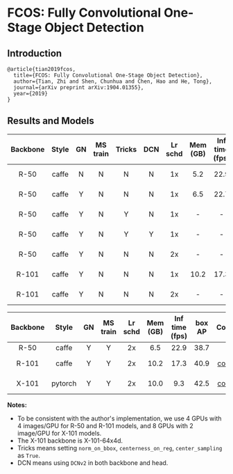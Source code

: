 # FCOS: Fully Convolutional One-Stage Object Detection

## Introduction

```
@article{tian2019fcos,
  title={FCOS: Fully Convolutional One-Stage Object Detection},
  author={Tian, Zhi and Shen, Chunhua and Chen, Hao and He, Tong},
  journal={arXiv preprint arXiv:1904.01355},
  year={2019}
}
```

## Results and Models

| Backbone  | Style   | GN      | MS train | Tricks  | DCN     | Lr schd | Mem (GB) | Inf time (fps) | box AP | Config | Download |
|:---------:|:-------:|:-------:|:--------:|:-------:|:-------:|:-------:|:--------:|:--------------:|:------:|:------:|:--------:|
| R-50      | caffe   | N       | N        | N       | N       | 1x      | 5.2      | 22.9           | 36.2   | [config](https://github.com/open-mmlab/mmdetection/tree/master/configs/fcos/fcos_r50_caffe_fpn_4x4_1x_coco.py) | [model](http://download.openmmlab.com/mmdetection/v2.0/fcos/fcos_r50_caffe_fpn_4x4_1x_coco/fcos_r50_caffe_fpn_1x_4gpu_20200218-c229552f.pth) &#124; [log](http://download.openmmlab.com/mmdetection/v2.0/fcos/fcos_r50_caffe_fpn_4x4_1x_coco/20200224_230410.log.json) |
| R-50      | caffe   | Y       | N        | N       | N       | 1x      | 6.5      | 22.7           | 36.6   | [config](https://github.com/open-mmlab/mmdetection/tree/master/configs/fcos/fcos_r50_caffe_fpn_gn-head_4x4_1x_coco.py) | [model](http://download.openmmlab.com/mmdetection/v2.0/fcos/fcos_r50_caffe_fpn_gn-head_4x4_1x_coco/fcos_r50_caffe_fpn_gn_1x_4gpu_20200218-7831950c.pth) &#124; [log](http://download.openmmlab.com/mmdetection/v2.0/fcos/fcos_r50_caffe_fpn_gn-head_4x4_1x_coco/20200130_004230.log.json) |
| R-50      | caffe   | Y       | N        | Y       | N       | 1x      | -        | -              | 38.6   | [config](https://github.com/open-mmlab/mmdetection/tree/master/configs/fcos/fcos_center-normbbox-centeronreg-giou_r50_caffe_fpn_gn-head_4x4_1x_coco.py) | [model](http://download.openmmlab.com/mmdetection/v2.0/fcos/fcos_center-normbbox-centeronreg-giou_r50_caffe_fpn_gn-head_4x4_1x_coco/fcos_center-normbbox-centeronreg-giou_r50_caffe_fpn_gn-head_4x4_1x_coco_20200603-67b3859f.pth) &#124; [log](http://download.openmmlab.com/mmdetection/v2.0/fcos/fcos_center-normbbox-centeronreg-giou_r50_caffe_fpn_gn-head_4x4_1x_coco/fcos_center-normbbox-centeronreg-giou_r50_caffe_fpn_gn-head_4x4_1x_coco_20200603.log.json)|
| R-50      | caffe   | Y       | N        | Y       | Y       | 1x      | -        | -              | 42.5   | [config](https://github.com/open-mmlab/mmdetection/tree/master/configs/fcos/fcos_center-normbbox-centeronreg-giou_r50_caffe_fpn_gn-head_dcn_4x4_1x_coco.py) | [model](http://download.openmmlab.com/mmdetection/v2.0/fcos/fcos_center-normbbox-centeronreg-giou_r50_caffe_fpn_gn-head_dcn_4x4_1x_coco/fcos_center-normbbox-centeronreg-giou_r50_caffe_fpn_gn-head_dcn_4x4_1x_coco_20200603-ed16da04.pth) &#124; [log](http://download.openmmlab.com/mmdetection/v2.0/fcos/fcos_center-normbbox-centeronreg-giou_r50_caffe_fpn_gn-head_dcn_4x4_1x_coco/fcos_center-normbbox-centeronreg-giou_r50_caffe_fpn_gn-head_dcn_4x4_1x_coco_20200603.log.json)|
| R-50      | caffe   | Y       | N        | N       | N       | 2x      | -        | -              | 36.9   | [config](https://github.com/open-mmlab/mmdetection/tree/master/configs/fcos/fcos_r50_caffe_fpn_gn-head_4x4_2x_coco.py) | [model](http://download.openmmlab.com/mmdetection/v2.0/fcos/fcos_r50_caffe_fpn_gn-head_4x4_2x_coco/fcos_r50_caffe_fpn_gn_2x_4gpu_20200218-8ceb5c76.pth) &#124; [log](http://download.openmmlab.com/mmdetection/v2.0/fcos/fcos_r50_caffe_fpn_gn-head_4x4_2x_coco/20200130_004232.log.json) |
| R-101     | caffe   | Y       | N        | N       | N       | 1x      | 10.2     | 17.3           | 39.2   | [config](https://github.com/open-mmlab/mmdetection/tree/master/configs/fcos/fcos_r101_caffe_fpn_gn-head_4x4_1x_coco.py) | [model](http://download.openmmlab.com/mmdetection/v2.0/fcos/fcos_r101_caffe_fpn_gn-head_4x4_1x_coco/fcos_r101_caffe_fpn_gn_1x_4gpu_20200218-13e2cc55.pth) &#124; [log](http://download.openmmlab.com/mmdetection/v2.0/fcos/fcos_r101_caffe_fpn_gn-head_4x4_1x_coco/20200130_004231.log.json) |
| R-101     | caffe   | Y       | N        | N       | N       | 2x      | -        | -              | 39.1   | [config](https://github.com/open-mmlab/mmdetection/tree/master/configs/fcos/fcos_r101_caffe_fpn_gn-head_4x4_2x_coco.py) | [model](http://download.openmmlab.com/mmdetection/v2.0/fcos/fcos_r101_caffe_fpn_gn-head_4x4_2x_coco/fcos_r101_caffe_fpn_gn_2x_4gpu_20200218-d2261033.pth) &#124; [log](http://download.openmmlab.com/mmdetection/v2.0/fcos/fcos_r101_caffe_fpn_gn-head_4x4_2x_coco/20200130_004231.log.json) |


| Backbone  | Style   | GN      | MS train | Lr schd | Mem (GB) | Inf time (fps) | box AP | Config | Download |
|:---------:|:-------:|:-------:|:--------:|:-------:|:--------:|:--------------:|:------:|:------:|:--------:|
| R-50      | caffe   | Y       | Y        | 2x      | 6.5      | 22.9           | 38.7   |  |  |
| R-101     | caffe   | Y       | Y        | 2x      | 10.2     | 17.3           | 40.9   |  [config](https://github.com/open-mmlab/mmdetection/tree/master/configs/fcos/fcos_r101_caffe_fpn_gn-head_mstrain_640-800_4x4_2x_coco.py) | [model](http://download.openmmlab.com/mmdetection/v2.0/fcos/fcos_r101_caffe_fpn_gn-head_mstrain_640-800_4x4_2x_coco/fcos_mstrain_640_800_r101_caffe_fpn_gn_2x_4gpu_20200218-d8a4f4cf.pth) &#124; [log](http://download.openmmlab.com/mmdetection/v2.0/fcos/fcos_r101_caffe_fpn_gn-head_mstrain_640-800_4x4_2x_coco/20200130_004232.log.json) |
| X-101     | pytorch | Y       | Y        | 2x      | 10.0     | 9.3            | 42.5   | [config](https://github.com/open-mmlab/mmdetection/tree/master/configs/fcos/fcos_x101_64x4d_fpn_gn-head_mstrain_640-800_4x2_2x_coco.py) | [model](http://download.openmmlab.com/mmdetection/v2.0/fcos/fcos_x101_64x4d_fpn_gn-head_mstrain_640-800_4x2_2x_coco/fcos_x101_64x4d_fpn_gn-head_mstrain_640-800_4x2_2x_coco_20200229-11f8c079.pth) &#124; [log](http://download.openmmlab.com/mmdetection/v2.0/fcos/fcos_x101_64x4d_fpn_gn-head_mstrain_640-800_4x2_2x_coco/fcos_x101_64x4d_fpn_gn-head_mstrain_640-800_4x2_2x_coco_20200229_222104.log.json) |

**Notes:**
- To be consistent with the author's implementation, we use 4 GPUs with 4 images/GPU for R-50 and R-101 models, and 8 GPUs with 2 image/GPU for X-101 models.
- The X-101 backbone is X-101-64x4d.
- Tricks means setting `norm_on_bbox`, `centerness_on_reg`, `center_sampling` as `True`.
- DCN means using `DCNv2` in both backbone and head.
